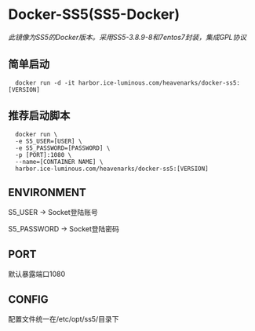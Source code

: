 # Docker-SS5(SS5-Docker)

*此镜像为SS5的Docker版本。采用SS5-3.8.9-8和7entos7封装，集成GPL协议*

## 简单启动

``` shell
  docker run -d -it harbor.ice-luminous.com/heavenarks/docker-ss5:[VERSION]
```

## 推荐启动脚本

``` shell
  docker run \
  -e S5_USER=[USER] \
  -e S5_PASSWORD=[PASSWORD] \
  -p [PORT]:1080 \
  --name=[CONTAINER NAME] \
  harbor.ice-luminous.com/heavenarks/docker-ss5:[VERSION]
```

## ENVIRONMENT

S5_USER -> Socket登陆账号

S5_PASSWORD -> Socket登陆密码

## PORT

默认暴露端口1080

## CONFIG

配置文件统一在/etc/opt/ss5/目录下